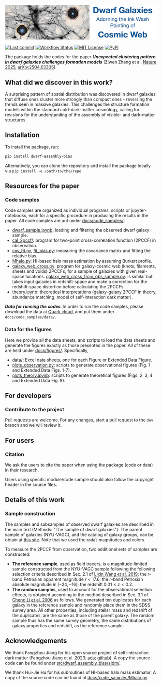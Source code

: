 <div align="center">
  <img width="1024px" src="https://raw.githubusercontent.com/ChenYangyao/dwarf_assembly_bias/master/docs/site_data/cover-github.jpg" alt="Dwarf Galaxies Adorning the Ink Wash Painting of Cosmic Web"/>
</div>


[![Last commit](https://img.shields.io/github/last-commit/ChenYangyao/dwarf_assembly_bias/master)](https://github.com/ChenYangyao/dwarf_assembly_bias/commits/master)
[![Workflow Status](https://img.shields.io/github/actions/workflow/status/ChenYangyao/dwarf_assembly_bias/run-test.yml)](https://github.com/ChenYangyao/dwarf_assembly_bias/actions/workflows/run-test.yml)
[![MIT License](https://img.shields.io/badge/License-MIT-blue)](https://github.com/ChenYangyao/dwarf_assembly_bias/blob/master/LICENSE)
[![PyPI](https://img.shields.io/pypi/v/dwarf_assembly_bias)](https://pypi.org/project/dwarf_assembly_bias/)

The package holds the codes for the paper ***Unexpected clustering pattern in dwarf galaxies challenges formation models*** (Ziwen Zhang et al. [Nature 2025](https://www.nature.com/articles/s41586-025-08965-5), [arXiv:2504.03305](https://arxiv.org/abs/2504.03305)).

## What did we discover in this work?

A surprising pattern of spatial distribution was discovered in dwarf galaxies that diffuse ones cluster more strongly than compact ones - reversing the trends seen in massive galaxies. This challenges the structure formation models within the standard cold-dark-matter cosmology, calling for revisions for the understanding of the assembly of visible- and dark-matter structures.

## Installation

To install the package, run:
```bash
pip install dwarf-assembly-bias
```
Alternatively, you can clone the repository and install the package locally via `pip install -e /path/to/the/repo`.

## Resources for the paper

### Code samples

Code samples are organized as individual programs, scripts or jupyter-notebooks,
each for a specific procedure in producing the results in the paper.
All code samples are put under [docs/code_samples/](docs/code_samples):
- [dwarf_sample.ipynb](docs/code_samples/dwarf_sample.ipynb): loading and filtering the observed dwarf galaxy sample.
- [cal_2pccf/](docs/code_samples/cal_2pccf/): program for two-point cross-correlation function (2PCCF) in observation.
- [cov_fit.py](docs/code_samples/cov_fit.py), [fit_bias.py](docs/code_samples/fit_bias.py): measuring the covariance matrix and fitting the relative bias.
- [Mhalo.py](docs/code_samples/Mhalo.py): HI-based halo mass estimation by assuming Burkert profile.
- [galaxy_web_cross.py](docs/code_samples/galaxy_web_cross.py): program for galaxy-cosmic web (knots, filaments, sheets and voids) 2PCCFs, for a sample of galaxies with given real-space locations. [galaxy_web_cross_from_obs_sample.py](docs/code_samples/galaxy_web_cross_from_obs_sample.py): is similar but takes input galaxies in redshift-space and make a correction for the redshift-space distortion before calculating the 2PCCFs.
- [theory.ipynb](docs/code_samples/theory.ipynb): theoretical interpretations (galaxy-galaxy 2PCCF in theory, abundance matching, model of self-interaction dark matter).

***Data for running the codes***: In order to run the code samples, please download the data
at [Quark cloud](https://pan.quark.cn/s/0fd2a303e03c), and put them under `docs/code_samples/data/`.

### Data for the figures

Here we provide all the data sheets, and scripts to load the data sheets and generate the figures exactly as those presented in the paper. All of these are held under [docs/figures/](docs/figures/). Specifically,
- [data/](docs/figures/data/): Excel data sheets, one for each Figure or Extended Data Figure.
- [plots_observation.py](docs/figures/plots_observation.py): scripts to generate observational figures (Fig. 1 and Extended Data Figs. 1-7).
- [plots_theory.ipynb](docs/figures/plots_theory.ipynb): scripts to generate theoretical figures (Figs. 2, 3, 4 and Extended Data Fig. 8).


## For developers

### Contribute to the project

Pull requests are welcome. For any changes, start a pull request to the ``dev`` branch and we will review it.

## For users

### Citation

We ask the users to cite the paper when using the package (code or data) in their research.

Users using specific module/code sample should also follow the copyright header in the source files.


## Details of this work

### Sample construction

The samples and subsamples of observed dwarf galaxies are described in the main text (Methods: "The sample of dwarf galaxies"). The parent sample of galaxies (NYU-VAGC), and the catalog of galaxy groups, can be obtain at [this site](https://gax.sjtu.edu.cn/data/Group.html). Note that we used the `model` magnitudes and colors.

To measure the 2PCCF from observation, two additional sets of samples are constructed:
- **The reference sample**, used as field tracers, is a magnitude-limited sample constructed from the NYU-VAGC sample following the following selection criteria described in 
Sec. 2.1 of [Lixin Wang et al. 2019](https://ui.adsabs.harvard.edu/abs/2019MNRAS.483.1452W): the $r$-band Petrosian apparent magnitude $r<17.6$; the $r$-band Petrosian absolute magnitude in $[-24, -16]$; the redshift $0.01 < z < 0.2$. 
- **The random samples**, used to account for the observational selection effects,
is obtained according to the method described in Sec. 3.1 of [Cheng Li et al. 2006](https://ui.adsabs.harvard.edu/abs/2006MNRAS.368...21L) as follows. We generated ten duplicates for each galaxy in the reference sample and randomly place them in the SDSS survey area. All other properties, including stellar mass and redshift of the duplicates, 
are the same as those of the parent galaxy. The random sample thus has the same survey geometry, the same distributions of galaxy properties and redshift, as the reference sample.


## Acknowledgements

We thank Fangzhou Jiang for his open source project of self-interaction dark matter (Fangzhou Jiang et al. 2023; [ads](https://ui.adsabs.harvard.edu/abs/2023MNRAS.521.4630J); [github](https://github.com/JiangFangzhou/SIDM)). A copy the source code can be found under [src/dwarf_assembly_bias/sidm/](src/dwarf_assembly_bias/sidm/).

We thank Hui-Jie Hu for his subroutines of HI-based halo mass estimator. A copy of the source code can be found at [docs/code_samples/Mhalo.py](docs/code_samples/Mhalo.py).